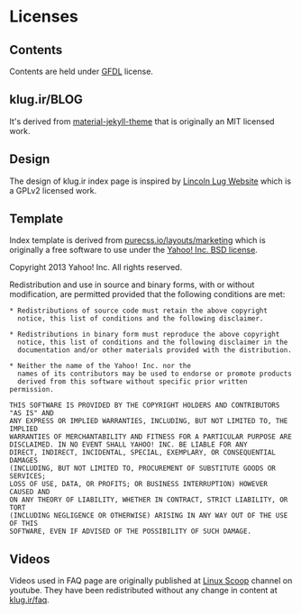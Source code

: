 Licenses
========

## Contents
Contents are held under [GFDL](https://www.gnu.org/licenses/fdl.html) license.


## klug.ir/BLOG
It's derived from [material-jekyll-theme](https://git.io/vazKh) that is originally an MIT licensed work.


## Design
The design of klug.ir index page is inspired by [Lincoln Lug Website](https://github.com/corenominal/lincoln-lug-website) which is a GPLv2 licensed work.
 
 
## Template
Index template is derived from [purecss.io/layouts/marketing](http://purecss.io/layouts/marketing/) which is originally a free software to use under the [Yahoo! Inc. BSD license](https://github.com/yahoo/pure-site/blob/master/LICENSE.md).

Copyright 2013 Yahoo! Inc. All rights reserved.

Redistribution and use in source and binary forms, with or without
modification, are permitted provided that the following conditions are met:

    * Redistributions of source code must retain the above copyright
      notice, this list of conditions and the following disclaimer.

    * Redistributions in binary form must reproduce the above copyright
      notice, this list of conditions and the following disclaimer in the
      documentation and/or other materials provided with the distribution.

    * Neither the name of the Yahoo! Inc. nor the
      names of its contributors may be used to endorse or promote products
      derived from this software without specific prior written permission.

    THIS SOFTWARE IS PROVIDED BY THE COPYRIGHT HOLDERS AND CONTRIBUTORS "AS IS" AND
    ANY EXPRESS OR IMPLIED WARRANTIES, INCLUDING, BUT NOT LIMITED TO, THE IMPLIED
    WARRANTIES OF MERCHANTABILITY AND FITNESS FOR A PARTICULAR PURPOSE ARE
    DISCLAIMED. IN NO EVENT SHALL YAHOO! INC. BE LIABLE FOR ANY
    DIRECT, INDIRECT, INCIDENTAL, SPECIAL, EXEMPLARY, OR CONSEQUENTIAL DAMAGES
    (INCLUDING, BUT NOT LIMITED TO, PROCUREMENT OF SUBSTITUTE GOODS OR SERVICES;
    LOSS OF USE, DATA, OR PROFITS; OR BUSINESS INTERRUPTION) HOWEVER CAUSED AND
    ON ANY THEORY OF LIABILITY, WHETHER IN CONTRACT, STRICT LIABILITY, OR TORT
    (INCLUDING NEGLIGENCE OR OTHERWISE) ARISING IN ANY WAY OUT OF THE USE OF THIS
    SOFTWARE, EVEN IF ADVISED OF THE POSSIBILITY OF SUCH DAMAGE.


## Videos
Videos used in FAQ page are originally published at [Linux Scoop](http://www.youtube.com/feeds/videos.xml?channel_id=UCNnUnr4gwyNmzx_Bbzvt29g) channel on youtube. They have been redistributed without any change in content at [klug.ir/faq](http://klug.ir/faq.html).
